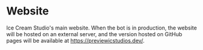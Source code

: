 # Website
Ice Cream Studio's main website.
When the bot is in production, the website will be hosted on an external server, and the version hosted on GitHub pages will be available at https://previewicstudios.dev/.
